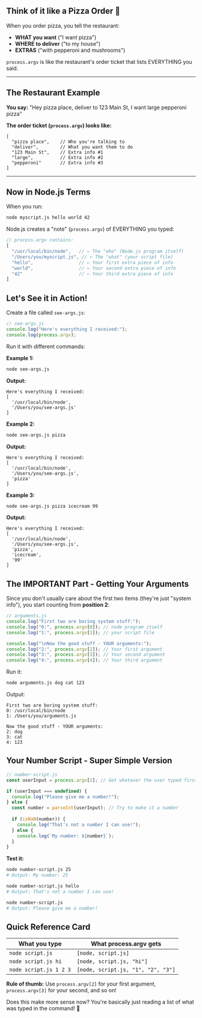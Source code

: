 ## Think of it like a Pizza Order 🍕

When you order pizza, you tell the restaurant:
- **WHAT you want** ("I want pizza")
- **WHERE to deliver** ("to my house")
- **EXTRAS** ("with pepperoni and mushrooms")

`process.argv` is like the restaurant's order ticket that lists EVERYTHING you said.

---

## The Restaurant Example

**You say:** "Hey pizza place, deliver to 123 Main St, I want large pepperoni pizza"

**The order ticket (`process.argv`) looks like:**
```
[
  "pizza place",    // Who you're talking to
  "deliver",        // What you want them to do  
  "123 Main St",    // Extra info #1
  "large",          // Extra info #2
  "pepperoni"       // Extra info #3
]
```

---

## Now in Node.js Terms

When you run:
```bash
node myscript.js hello world 42
```

Node.js creates a "note" (`process.argv`) of EVERYTHING you typed:

```javascript
// process.argv contains:
[
  "/usr/local/bin/node",   // ← The "who" (Node.js program itself)
  "/Users/you/myscript.js", // ← The "what" (your script file)
  "hello",                 // ← Your first extra piece of info
  "world",                 // ← Your second extra piece of info  
  "42"                     // ← Your third extra piece of info
]
```

## Let's See it in Action!

Create a file called `see-args.js`:

```javascript
// see-args.js
console.log("Here's everything I received:");
console.log(process.argv);
```

Run it with different commands:

**Example 1:**
```bash
node see-args.js
```
**Output:**
```
Here's everything I received:
[
  '/usr/local/bin/node',
  '/Users/you/see-args.js'
]
```

**Example 2:**
```bash
node see-args.js pizza
```
**Output:**
```
Here's everything I received:
[
  '/usr/local/bin/node',
  '/Users/you/see-args.js',
  'pizza'
]
```

**Example 3:**
```bash
node see-args.js pizza icecream 99
```
**Output:**
```
Here's everything I received:
[
  '/usr/local/bin/node', 
  '/Users/you/see-args.js',
  'pizza',
  'icecream', 
  '99'
]
```

## The IMPORTANT Part - Getting Your Arguments

Since you don't usually care about the first two items (they're just "system info"), you start counting from **position 2**:

```javascript
// arguments.js
console.log("First two are boring system stuff:");
console.log("0:", process.argv[0]); // node program itself
console.log("1:", process.argv[1]); // your script file

console.log("\nNow the good stuff - YOUR arguments:");
console.log("2:", process.argv[2]); // Your first argument
console.log("3:", process.argv[3]); // Your second argument  
console.log("4:", process.argv[4]); // Your third argument
```

Run it:
```bash
node arguments.js dog cat 123
```

Output:
```
First two are boring system stuff:
0: /usr/local/bin/node
1: /Users/you/arguments.js

Now the good stuff - YOUR arguments:
2: dog
3: cat  
4: 123
```

## Your Number Script - Super Simple Version

```javascript
// number-script.js
const userInput = process.argv[2]; // Get whatever the user typed first

if (userInput === undefined) {
  console.log("Please give me a number!");
} else {
  const number = parseInt(userInput); // Try to make it a number
  
  if (isNaN(number)) {
    console.log("That's not a number I can use!");
  } else {
    console.log(`My number: ${number}`);
  }
}
```

**Test it:**
```bash
node number-script.js 25
# Output: My number: 25

node number-script.js hello  
# Output: That's not a number I can use!

node number-script.js
# Output: Please give me a number!
```

## Quick Reference Card

| What you type | What process.argv gets |
|---------------|------------------------|
| `node script.js` | `[node, script.js]` |
| `node script.js hi` | `[node, script.js, "hi"]` |
| `node script.js 1 2 3` | `[node, script.js, "1", "2", "3"]` |

**Rule of thumb:** Use `process.argv[2]` for your first argument, `process.argv[3]` for your second, and so on!

Does this make more sense now? You're basically just reading a list of what was typed in the command! 🎯
